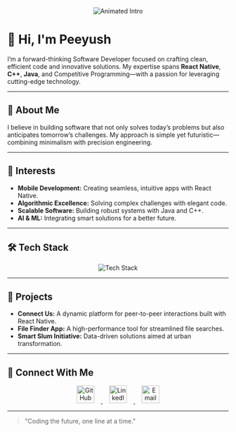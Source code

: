 <!-- Centered Animated Intro -->
<div align="center">
  <img src="https://readme-typing-svg.herokuapp.com?font=JetBrains+Mono&size=30&duration=4000&color=00C9FF&center=true&vCenter=true&width=600&lines=Software+Developer;React+Native+|+C%2B%2B+|+Java;Competitive+Programmer;AI+Enthusiast" alt="Animated Intro"/>
</div>

# 👋 Hi, I'm **Peeyush**

I’m a forward-thinking Software Developer focused on crafting clean, efficient code and innovative solutions. My expertise spans **React Native**, **C++**, **Java**, and Competitive Programming—with a passion for leveraging cutting-edge technology.

---

## 🚀 About Me

I believe in building software that not only solves today’s problems but also anticipates tomorrow’s challenges. My approach is simple yet futuristic—combining minimalism with precision engineering.

---

## 🎯 Interests

- **Mobile Development:** Creating seamless, intuitive apps with React Native.
- **Algorithmic Excellence:** Solving complex challenges with elegant code.
- **Scalable Software:** Building robust systems with Java and C++.
- **AI & ML:** Integrating smart solutions for a better future.

---

## 🛠️ Tech Stack

<div align="center">
  <img src="https://skillicons.dev/icons?i=cpp,java,react,js,html,css,python,git,vscode,androidstudio" alt="Tech Stack" />
</div>

---

## 📁 Projects

- **Connect Us:** A dynamic platform for peer-to-peer interactions built with React Native.
- **File Finder App:** A high-performance tool for streamlined file searches.
- **Smart Slum Initiative:** Data-driven solutions aimed at urban transformation.

---

## 🔗 Connect With Me

<div align="center">
  <a href="https://github.com/peeyush6" target="_blank">
    <img src="https://github.githubassets.com/images/modules/logos_page/GitHub-Mark.png" alt="GitHub" width="40" height="40" style="margin: 0 15px;" />
  </a>
  <a href="https://www.linkedin.com/in/your-profile" target="_blank">
    <img src="https://cdn-icons-png.flaticon.com/512/174/174857.png" alt="LinkedIn" width="40" height="40" style="margin: 0 15px;" />
  </a>
  <a href="mailto:your-email@example.com" target="_blank">
    <img src="https://upload.wikimedia.org/wikipedia/commons/4/4e/Mail_%28iOS%29.svg" alt="Email" width="40" height="40" style="margin: 0 15px;" />
  </a>
</div>

---

> "Coding the future, one line at a time."
